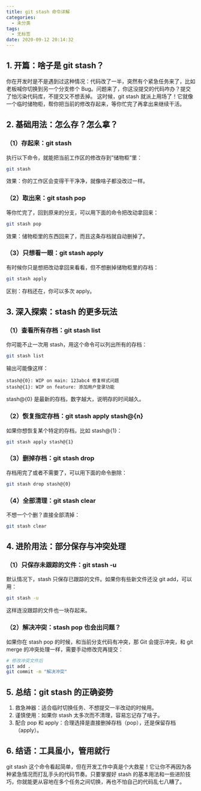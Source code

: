 ```yaml
---
title: git stash 命令详解
categories:
  - 未分类
tags:
  - 无标签
date: 2020-09-12 20:14:32
---
```


<script setup lang="ts">
import PostHeader from '../../_components/PostHeader.vue'
</script>

<PostHeader :postId='2600217574' />

## 1. 开篇：啥子是 git stash？

你在开发时是不是遇到过这种情况：代码改了一半，突然有个紧急任务来了，比如老板喊你切换到另一个分支修个 Bug。问题来了，你这没提交的代码咋办？提交了怕污染代码库，不提交又不想丢掉。
这时候，git stash 就派上用场了！它就像一个临时储物柜，帮你把当前的修改存起来，等你忙完了再拿出来继续干活。

## 2. 基础用法：怎么存？怎么拿？

### （1）存起来：git stash

执行以下命令，就能把当前工作区的修改存到”储物柜”里：

```bash
git stash
```

效果：你的工作区会变得干干净净，就像啥子都没改过一样。

### （2）取出来：git stash pop

等你忙完了，回到原来的分支，可以用下面的命令把改动拿回来：

```bash
git stash pop
```

效果：储物柜里的东西回来了，而且这条存档就自动删掉了。

### （3）只想看一眼：git stash apply

有时候你只是想把改动拿回来看看，但不想删掉储物柜里的存档：

```bash
git stash apply
```

区别：存档还在，你可以多次 apply。

## 3. 深入探索：stash 的更多玩法

### （1）查看所有存档：git stash list

你可能不止一次用 stash，用这个命令可以列出所有的存档：

```bash
git stash list
```

输出可能像这样：

```
stash@{0}: WIP on main: 123abc4 修复样式问题
stash@{1}: WIP on feature: 添加用户登录功能
```

stash@{0} 是最新的存档，数字越大，说明存的时间越久。

### （2）恢复指定存档：git stash apply stash@{n}

如果你想恢复某个特定的存档，比如 stash@{1}：

```bash
git stash apply stash@{1}
```

### （3）删掉存档：git stash drop

存档用完了或者不需要了，可以用下面的命令删除：

```bash
git stash drop stash@{0}
```

### （4）全部清理：git stash clear

不想一个个删？直接全部清掉：

```bash
git stash clear
```

## 4. 进阶用法：部分保存与冲突处理

### （1）只保存未跟踪的文件：git stash -u

默认情况下，stash 只保存已跟踪的文件。如果你有些新文件还没 git add，可以用：

```bash
git stash -u
```

这样连没跟踪的文件也一块存起来。

### （2）解决冲突：stash pop 也会出问题？

如果你在 stash pop 的时候，和当前分支代码有冲突，那 Git 会提示冲突，和 git merge 的冲突处理一样，需要手动修改完再提交：

```bash
# 修改冲突文件后
git add .
git commit -m "解决冲突"
```

## 5. 总结：git stash 的正确姿势

1. 救急神器：适合临时切换任务、不想提交一半改动的时候用。
2. 谨慎使用：如果你 stash 太多次而不清理，容易忘记存了啥子。
3. 配合 pop 和 apply：合理选择是直接删掉存档（pop），还是保留存档（apply）。

## 6. 结语：工具虽小，管用就行

git stash 这个命令看起简单，但在开发工作中真是个大救星！它让你不再因为各种紧急情况而打乱手头的代码节奏。只要掌握好 stash 的基本用法和一些进阶技巧，你就能更从容地在多个任务之间切换，再也不怕自己的代码乱七八糟了。
